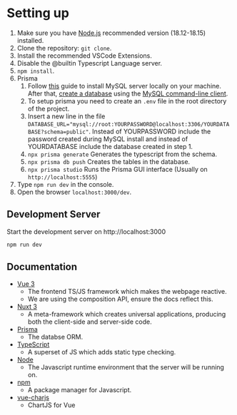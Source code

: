 # Setting up

1. Make sure you have [Node.js](https://nodejs.org/en/) recommended version (18.12-18.15) installed. 
2. Clone the repository: `git clone`.
3. Install the recommended VSCode Extensions.
4. Disable the @builtin Typescript Language server.
5. `npm install`.
6. Prisma
   1. Follow [this](https://www.prisma.io/dataguide/mysql/setting-up-a-local-mysql-database) guide to install MySQL server locally on your machine. After that, [create a database](https://www.mysqltutorial.org/mysql-create-database/) using the [MySQL command-line client](https://www.mysqltutorial.org/getting-started-with-mysql/connect-to-mysql-server/).
   2. To setup prisma you need to create an `.env` file in the root directory of the project.
   3. Insert a new line in the file `DATABASE_URL="mysql://root:YOURPASSWORD@localhost:3306/YOURDATABASE?schema=public"`. Instead of YOURPASSWORD include the password created during MySQL install and instead of YOURDATABASE include the database created in step 1.
   4. `npx prisma generate` Generates the typescript from the schema.
   5. `npx prisma db push` Creates the tables in the database.
   6. `npx prisma studio` Runs the Prisma GUI interface (Usually on `http://localhost:5555`)
7. Type `npm run dev` in the console.
8. Open the browser `localhost:3000/dev`.


## Development Server

Start the development server on http://localhost:3000

```bash
npm run dev
```

## Documentation

- [Vue 3](https://vuejs.org/guide/introduction.html)
  - The frontend TS/JS framework which makes the webpage reactive.
  - We are using the composition API, ensure the docs reflect this.
- [Nuxt 3](https://nuxt.com/docs/getting-started/introduction)
  - A meta-framework which creates universal applications, producing both the client-side and server-side code.
- [Prisma](https://www.prisma.io/)
  - The databse ORM.
- [TypeScript](https://www.typescriptlang.org/)
  - A superset of JS which adds static type checking.
- [Node](https://nodejs.org/)
  - The Javascript runtime environment that the server will be running on.
- [npm](https://www.npmjs.com/)
  - A package manager for Javascript.
- [vue-charjs](https://vue-chartjs.org/guide/#introduction)
  - ChartJS for Vue